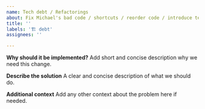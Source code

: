 ```yaml
---
name: Tech debt / Refactorings
about: Fix Michael's bad code / shortcuts / reorder code / introduce tests / improve stuff
title: ''
labels: '🏗 debt'
assignees: ''

---
```


**Why should it be implemented?**
Add short and concise description why we need this change.

**Describe the solution**
A clear and concise description of what we should do.
 
**Additional context**
Add any other context about the problem here if needed.

